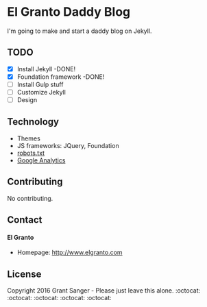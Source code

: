 # El Granto Daddy Blog

I'm going to make and start a daddy blog on Jekyll.

## TODO
- [x] Install Jekyll			-DONE!
- [x] Foundation framework		-DONE!
- [ ] Install Gulp stuff
- [ ] Customize Jekyll
- [ ] Design

## Technology
* Themes
* JS frameworks: JQuery, Foundation
* [robots.txt](https://github.com/username/username.github.io/blob/master/robots.txt)
* [Google Analytics](http://link-to-e.g.-google-analytics)

## Contributing

No contributing.

## Contact
#### El Granto
* Homepage: http://www.elgranto.com

## License

Copyright 2016 Grant Sanger - Please just leave this alone.
:octocat: :octocat: :octocat: :octocat: :octocat: